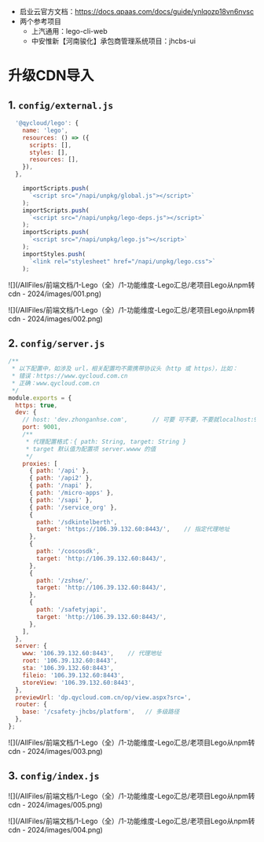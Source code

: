 * 启业云官方文档：https://docs.qpaas.com/docs/guide/ynlqozp18vn6nvsc
* 两个参考项目
    * 上汽通用：lego-cli-web
    * 中安惟新【河南骏化】承包商管理系统项目：jhcbs-ui







# 升级CDN导入

## 1. `config/external.js`

```js
  '@qycloud/lego': {
    name: 'lego',
    resources: () => ({
      scripts: [],
      styles: [],
      resources: [],
    }),
  },
```

```js
    importScripts.push(
      `<script src="/napi/unpkg/global.js"></script>`
    );
    importScripts.push(
      `<script src="/napi/unpkg/lego-deps.js"></script>`
    );
    importScripts.push(
      `<script src="/napi/unpkg/lego.js"></script>`
    );
    importStyles.push(
      `<link rel="stylesheet" href="/napi/unpkg/lego.css">`
    );
```





![](/AllFiles/前端文档/1-Lego（全）/1-功能维度-Lego汇总/老项目Lego从npm转cdn - 2024/images/001.png)

![](/AllFiles/前端文档/1-Lego（全）/1-功能维度-Lego汇总/老项目Lego从npm转cdn - 2024/images/002.png)



## 2. `config/server.js`

```js
/**
 * 以下配置中，如涉及 url，相关配置均不需携带协议头（http 或 https），比如：
 * 错误：https://www.qycloud.com.cn
 * 正确：www.qycloud.com.cn
 */
module.exports = {
  https: true,
  dev: {
    // host: 'dev.zhonganhse.com',       // 可要 可不要，不要就localhost:9001，要就 dev.zhonganhse.com:9001
    port: 9001,
    /**
     * 代理配置格式：{ path: String, target: String }
     * target 默认值为配置项 server.wwww 的值
     */
    proxies: [
      { path: '/api' },
      { path: '/api2' },
      { path: '/napi' },
      { path: '/micro-apps' },
      { path: '/sapi' },
      { path: '/service_org' },
      {
        path: '/sdkintelberth',
        target: 'https://106.39.132.60:8443/',    // 指定代理地址
      },
      {
        path: '/coscosdk',
        target: 'http://106.39.132.60:8443/',
      },
      {
        path: '/zshse/',
        target: 'http://106.39.132.60:8443/',
      },
      {
        path: '/safetyjapi',
        target: 'http://106.39.132.60:8443/',
      },
    ],
  },
  server: {
    www: '106.39.132.60:8443',    // 代理地址
    root: '106.39.132.60:8443',
    sta: '106.39.132.60:8443',
    fileio: '106.39.132.60:8443',
    storeView: '106.39.132.60:8443',
  },
  previewUrl: 'dp.qycloud.com.cn/op/view.aspx?src=',
  router: {
    base: '/csafety-jhcbs/platform',   // 多级路径
  },
};
```



![](/AllFiles/前端文档/1-Lego（全）/1-功能维度-Lego汇总/老项目Lego从npm转cdn - 2024/images/003.png)





## 3. `config/index.js`

![](/AllFiles/前端文档/1-Lego（全）/1-功能维度-Lego汇总/老项目Lego从npm转cdn - 2024/images/005.png)



![](/AllFiles/前端文档/1-Lego（全）/1-功能维度-Lego汇总/老项目Lego从npm转cdn - 2024/images/004.png)





















